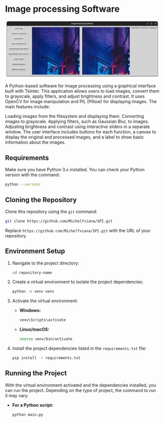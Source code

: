 # Image processing Software

![Project Image](src/Screenshot%20from%202024-09-20%2015-26-27.png)

A Python-based software for image processing using a graphical interface built with Tkinter. This application allows users to load images, convert them to grayscale, apply filters, and adjust brightness and contrast. It uses OpenCV for image manipulation and PIL (Pillow) for displaying images. The main features include:

Loading images from the filesystem and displaying them.
Converting images to grayscale.
Applying filters, such as Gaussian Blur, to images.
Adjusting brightness and contrast using interactive sliders in a separate window.
The user interface includes buttons for each function, a canvas to display the original and processed images, and a label to show basic information about the images.

## Requirements

Make sure you have Python 3.x installed. You can check your Python version with the command:

```bash
python --version
```

## Cloning the Repository

Clone this repository using the `git` command:

```bash
git clone https://github.com/Michelfviana/SPI.git
```

Replace `https://github.com/Michelfviana/SPI.git` with the URL of your repository.

## Environment Setup

1. Navigate to the project directory:

   ```bash
   cd repository-name
   ```

2. Create a virtual environment to isolate the project dependencies:

   ```bash
   python -m venv venv
   ```

3. Activate the virtual environment:

   - **Windows:**

     ```bash
     venv\Scripts\activate
     ```

   - **Linux/macOS:**

     ```bash
     source venv/bin/activate
     ```

4. Install the project dependencies listed in the `requirements.txt` file:

   ```bash
   pip install -r requirements.txt
   ```

## Running the Project

With the virtual environment activated and the dependencies installed, you can run the project. Depending on the type of project, the command to run it may vary.

- **For a Python script:**

  ```bash
  python main.py
  ```
